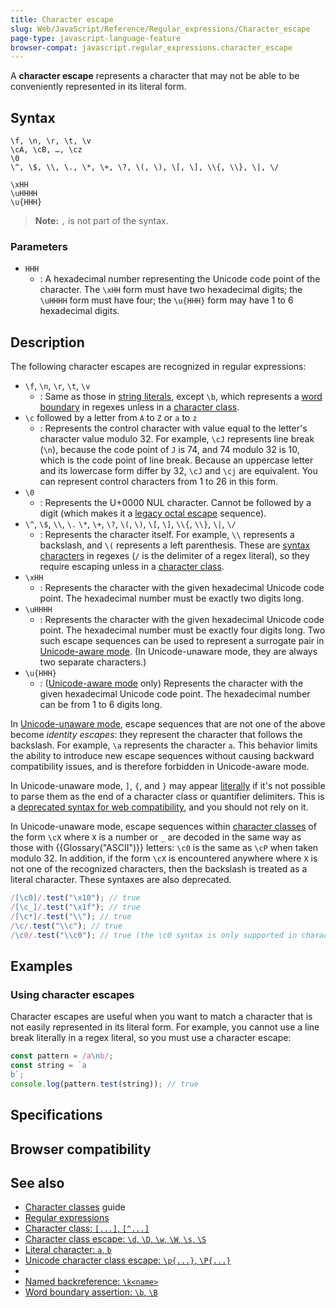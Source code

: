 ```yaml
---
title: Character escape
slug: Web/JavaScript/Reference/Regular_expressions/Character_escape
page-type: javascript-language-feature
browser-compat: javascript.regular_expressions.character_escape
---
```




A **character escape** represents a character that may not be able to be conveniently represented in its literal form.

## Syntax

<!-- Note: the {} need to be double-escaped, once for Yari -->

```regex
\f, \n, \r, \t, \v
\cA, \cB, …, \cz
\0
\^, \$, \\, \., \*, \+, \?, \(, \), \[, \], \\{, \\}, \|, \/

\xHH
\uHHHH
\u{HHH}
```

> **Note:** `,` is not part of the syntax.

### Parameters

- `HHH`
  - : A hexadecimal number representing the Unicode code point of the character. The `\xHH` form must have two hexadecimal digits; the `\uHHHH` form must have four; the `\u{HHH}` form may have 1 to 6 hexadecimal digits.

## Description

The following character escapes are recognized in regular expressions:

- `\f`, `\n`, `\r`, `\t`, `\v`
  - : Same as those in [string literals](/Web/JavaScript/Reference/Lexical_grammar#escape_sequences), except `\b`, which represents a [word boundary](/Web/JavaScript/Reference/Regular_expressions/Word_boundary_assertion) in regexes unless in a [character class](/Web/JavaScript/Reference/Regular_expressions/Character_class).
- `\c` followed by a letter from `A` to `Z` or `a` to `z`
  - : Represents the control character with value equal to the letter's character value modulo 32. For example, `\cJ` represents line break (`\n`), because the code point of `J` is 74, and 74 modulo 32 is 10, which is the code point of line break. Because an uppercase letter and its lowercase form differ by 32, `\cJ` and `\cj` are equivalent. You can represent control characters from 1 to 26 in this form.
- `\0`
  - : Represents the U+0000 NUL character. Cannot be followed by a digit (which makes it a [legacy octal escape](/Web/JavaScript/Reference/Deprecated_and_obsolete_features#escape_sequences) sequence).
- `\^`, `\$`, `\\`, `\.` `\*`, `\+`, `\?`, `\(`, `\)`, `\[`, `\]`, `\\{`, `\\}`, `\|`, `\/`
  - : Represents the character itself. For example, `\\` represents a backslash, and `\(` represents a left parenthesis. These are [syntax characters](/Web/JavaScript/Reference/Regular_expressions/Literal_character) in regexes (`/` is the delimiter of a regex literal), so they require escaping unless in a [character class](/Web/JavaScript/Reference/Regular_expressions/Character_class).
- `\xHH`
  - : Represents the character with the given hexadecimal Unicode code point. The hexadecimal number must be exactly two digits long.
- `\uHHHH`
  - : Represents the character with the given hexadecimal Unicode code point. The hexadecimal number must be exactly four digits long. Two such escape sequences can be used to represent a surrogate pair in [Unicode-aware mode](/Web/JavaScript/Reference/Global_Objects/RegExp/unicode#unicode-aware_mode). (In Unicode-unaware mode, they are always two separate characters.)
- `\u{HHH}`
  - : ([Unicode-aware mode](/Web/JavaScript/Reference/Global_Objects/RegExp/unicode#unicode-aware_mode) only) Represents the character with the given hexadecimal Unicode code point. The hexadecimal number can be from 1 to 6 digits long.

In [Unicode-unaware mode](/Web/JavaScript/Reference/Global_Objects/RegExp/unicode#unicode-aware_mode), escape sequences that are not one of the above become _identity escapes_: they represent the character that follows the backslash. For example, `\a` represents the character `a`. This behavior limits the ability to introduce new escape sequences without causing backward compatibility issues, and is therefore forbidden in Unicode-aware mode.

In Unicode-unaware mode, `]`, `{`, and `}` may appear [literally](/Web/JavaScript/Reference/Regular_expressions/Literal_character) if it's not possible to parse them as the end of a character class or quantifier delimiters. This is a [deprecated syntax for web compatibility](/Web/JavaScript/Reference/Deprecated_and_obsolete_features#regexp), and you should not rely on it.

In Unicode-unaware mode, escape sequences within [character classes](/Web/JavaScript/Reference/Regular_expressions/Character_class) of the form `\cX` where `X` is a number or `_` are decoded in the same way as those with {{Glossary("ASCII")}} letters: `\c0` is the same as `\cP` when taken modulo 32. In addition, if the form `\cX` is encountered anywhere where `X` is not one of the recognized characters, then the backslash is treated as a literal character. These syntaxes are also deprecated.

```js
/[\c0]/.test("\x10"); // true
/[\c_]/.test("\x1f"); // true
/[\c*]/.test("\\"); // true
/\c/.test("\\c"); // true
/\c0/.test("\\c0"); // true (the \c0 syntax is only supported in character classes)
```

## Examples

### Using character escapes

Character escapes are useful when you want to match a character that is not easily represented in its literal form. For example, you cannot use a line break literally in a regex literal, so you must use a character escape:

```js
const pattern = /a\nb/;
const string = `a
b`;
console.log(pattern.test(string)); // true
```

## Specifications



## Browser compatibility



## See also

- [Character classes](/Web/JavaScript/Guide/Regular_expressions/Character_classes) guide
- [Regular expressions](/Web/JavaScript/Reference/Regular_expressions)
- [Character class: `[...]`, `[^...]`](/Web/JavaScript/Reference/Regular_expressions/Character_class)
- [Character class escape: `\d`, `\D`, `\w`, `\W`, `\s`, `\S`](/Web/JavaScript/Reference/Regular_expressions/Character_class_escape)
- [Literal character: `a`, `b`](/Web/JavaScript/Reference/Regular_expressions/Literal_character)
- [Unicode character class escape: `\p{...}`, `\P{...}`](/Web/JavaScript/Reference/Regular_expressions/Unicode_character_class_escape)
- 
- [Named backreference: `\k<name>`](/Web/JavaScript/Reference/Regular_expressions/Named_backreference)
- [Word boundary assertion: `\b`, `\B`](/Web/JavaScript/Reference/Regular_expressions/Word_boundary_assertion)
